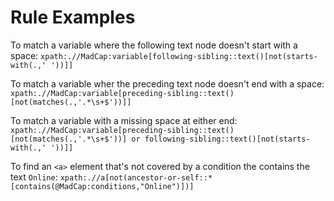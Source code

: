 # Rule Examples

To match a variable where the following text node doesn't start with a space:
`xpath:.//MadCap:variable[following-sibling::text()[not(starts-with(.,' '))]]`

To match a variable wher the preceding text node doesn't end with a space:
`xpath:.//MadCap:variable[preceding-sibling::text()[not(matches(.,'.*\s+$'))]]` 

To match a variable with a missing space at either end: 
`xpath:.//MadCap:variable[preceding-sibling::text()[not(matches(.,'.*\s+$'))] or following-sibling::text()[not(starts-with(.,' '))]]`

To find an `<a>` element that's not covered by a condition the contains the text `Online`:
`xpath:.//a[not(ancestor-or-self::*[contains(@MadCap:conditions,"Online")])]`